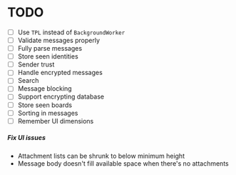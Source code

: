 # TODO
- [ ] Use `TPL` instead of `BackgroundWorker`  
- [ ] Validate messages properly  
- [ ] Fully parse messages  
- [ ] Store seen identities  
- [ ] Sender trust  
- [ ] Handle encrypted messages  
- [ ] Search  
- [ ] Message blocking  
- [ ] Support encrypting database  
- [ ] Store seen boards  
- [ ] Sorting in messages  
- [ ] Remember UI dimensions  

##### Fix UI issues
* Attachment lists can be shrunk to below minimum height  
* Message body doesn't fill available space when there's no attachments